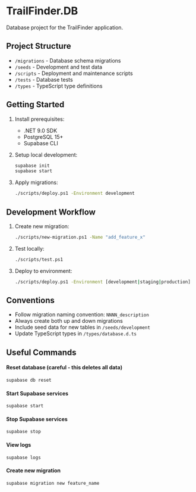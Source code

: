 # TrailFinder.DB

Database project for the TrailFinder application.

## Project Structure

- `/migrations` - Database schema migrations
- `/seeds` - Development and test data
- `/scripts` - Deployment and maintenance scripts
- `/tests` - Database tests
- `/types` - TypeScript type definitions

## Getting Started

1. Install prerequisites:
   - .NET 9.0 SDK
   - PostgreSQL 15+
   - Supabase CLI

2. Setup local development:
   ```bash
   supabase init
   supabase start
   ```

3. Apply migrations:
   ```bash
   ./scripts/deploy.ps1 -Environment development
   ```

## Development Workflow

1. Create new migration:
   ```bash
   ./scripts/new-migration.ps1 -Name "add_feature_x"
   ```

2. Test locally:
   ```bash
   ./scripts/test.ps1
   ```

3. Deploy to environment:
   ```bash
   ./scripts/deploy.ps1 -Environment [development|staging|production]
   ```

## Conventions

- Follow migration naming convention: `NNNN_description`
- Always create both up and down migrations
- Include seed data for new tables in `/seeds/development`
- Update TypeScript types in `/types/database.d.ts`

## Useful Commands

#### Reset database (careful - this deletes all data)

```
supabase db reset
```

#### Start Supabase services

```
supabase start
```

####  Stop Supabase services


```
supabase stop
```

#### View logs

```
supabase logs
```

#### Create new migration

```
supabase migration new feature_name
```
